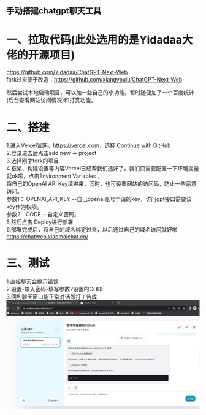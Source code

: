 ##  手动搭建chatgpt聊天工具

# 一、拉取代码(此处选用的是Yidadaa大佬的开源项目)
https://github.com/Yidadaa/ChatGPT-Next-Web  
fork过来便于改造：https://github.com/xiangyoulu/ChatGPT-Next-Web  

然后尝试本地启动项目，可以加一些自己的小功能。暂时随便加了一个百度统计(后台查看网站访问情况)和打赏功能。  


# 二、搭建
1.进入Vercel官网，https://vercel.com，选择 Continue with GitHub  
2.登录进去后点击add new -> project  
3.选择刚才fork的项目  
4.框架、构建设置等内容Vercel已经帮我们选好了，我们只需要配置一下环境变量就ok啦，点击Environment Variables ，  
将自己的OpenAI API Key填进来，同时，也可设置网站的访问码，防止一些恶意访问。  
参数1： OPENAI_API_KEY  --自己openai账号申请的key，访问gpt接口需要该key作为权限。  
参数2：CODE    --自定义密码。  
5.然后点击 Deploy进行部署  
6.部署完成后，将自己的域名绑定过来，以后通过自己的域名访问就好啦  
https://chatweb.xiaomaichat.cn/  

# 三、测试
1.直接聊天会提示错误  
2.设置-输入密码-填写参数2设置的CODE  
3.回到聊天窗口能正常对话即打工告成  
![xiaomai-chat](../images/xiaomai-chat.png)